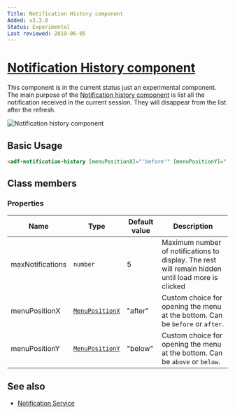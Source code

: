```yaml
---
Title: Notification History component
Added: v3.3.0
Status: Experimental
Last reviewed: 2019-06-05
---
```


# [Notification History component](../../../lib/core/src/lib/notifications/components/notification-history.component.ts "Defined in notification-history.component.ts")

This component is in the current status just an experimental component.
The main purpose of the [Notification history component](../../core/components/notification-history.component.md) is list all the notification received in the current session. They will disappear from the list after the refresh.

![Notification history component](../../docassets/notification-history-component.png)

## Basic Usage

```html
<adf-notification-history [menuPositionX]="'before'" [menuPositionY]="'above'"></adf-notification-history>
```

## Class members

### Properties

| Name | Type | Default value | Description |
| ---- | ---- | ------------- | ----------- |
| maxNotifications | `number` | 5 | Maximum number of notifications to display. The rest will remain hidden until load more is clicked |
| menuPositionX | [`MenuPositionX`](https://github.com/angular/components/blob/master/src/material/menu/menu-positions.ts) | "after" | Custom choice for opening the menu at the bottom. Can be `before` or `after`. |
| menuPositionY | [`MenuPositionY`](https://github.com/angular/components/blob/master/src/material/menu/menu-positions.ts) | "below" | Custom choice for opening the menu at the bottom. Can be `above` or `below`. |

## See also

-   [Notification Service](../../core/services/notification.service.md)
